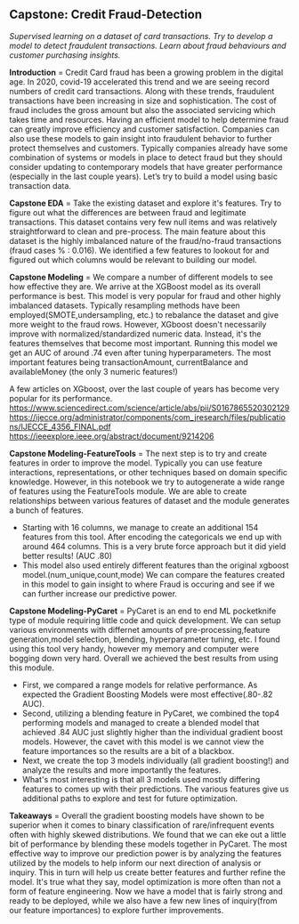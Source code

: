## Capstone: Credit Fraud-Detection 
_Supervised learning on a dataset of card transactions.  Try to develop a model to detect fraudulent transactions. Learn about fraud behaviours and customer purchasing insights._

__Introduction__ = Credit Card fraud has been a growing problem in the digital age.  In 2020, covid-19 accelerated this trend and we are seeing record numbers of credit card transactions.  Along with these trends, fraudulent transactions have been increasing in size and sophistication.  The cost of fraud includes the gross amount but also the associated servicing which takes time and resources.  Having an efficient model to help determine fraud can greatly improve efficiency and customer satisfaction.  Companies can also use these models to gain insight into fraudulent behavior to further protect themselves and customers.  Typically companies already have some combination of systems or models in place to detect fraud but they should consider updating to contemporary models that have greater performance (especially in the last couple years).  Let’s try to build a model using basic transaction data.


__Capstone EDA__ = Take the existing dataset and explore it's features.  Try to figure out what the differences are between fraud and legitimate transactions. 
  This dataset contains very few null items and was relatively straightforward to clean and pre-process. The main feature about this dataset is the highly imbalanced nature of the fraud/no-fraud transactions (fraud cases % : 0.016).  We identified a few features to lookout for and figured out which columns would be relevant to building our model.      
  
__Capstone Modeling__ = We compare a number of different models to see how effective they are.  We arrive at the XGBoost model as its overall performance is best.  This model is very popular for fraud and other highly imbalanced datasets.  Typically resampling methods have been employed(SMOTE,undersampling, etc.) to rebalance the dataset and give more weight to the fraud rows.  However, XGboost doesn't necessarily improve with normalized/standardized numeric data.  Instead, it's the features themselves that become most important.  Running this model we get an AUC of around .74 even after tuning hyperparameters. 
The most important features being transactionAmount, currentBalance and availableMoney (the only 3 numeric features!)

A few articles on XGboost, over the last couple of years has become very popular for its performance.
https://www.sciencedirect.com/science/article/abs/pii/S0167865520302129
https://ijecce.org/administrator/components/com_jresearch/files/publications/IJECCE_4356_FINAL.pdf
https://ieeexplore.ieee.org/abstract/document/9214206


__Capstone Modeling-FeatureTools__ = The next step is to try and create features in order to improve the model.  Typically you can use feature interactions, representations, or other techniques based on domain specific knowledge.  However, in this notebook we try to autogenerate a wide range of features using the FeatureTools module.  We are able to create relationships between various features of dataset and the module generates a bunch of features.  
* Starting with 16 columns, we manage to create an additional 154 features from this tool.  After encoding the categoricals we end up with around 464 columns.  This is a very brute force approach but it did yield better results! (AUC .80)  
* This model also used entirely different features than the original xgboost model.(num_unique,count,mode)  We can compare the features created in this model to gain insight to where Fraud is occuring and see if we can further increase our predictive power.  


__Capstone Modeling-PyCaret__ = PyCaret is an end to end ML pocketknife type of module requiring little code and quick development.  We can setup various environments with differnet amounts of pre-processing,feature generation,model selection, blending, hyperparameter tuning, etc.   I found using this tool very handy, however my memory and computer were bogging down very hard.  Overall we achieved the best results from using this module.  
* First, we compared a range models for relative performance.  As expected the Gradient Boosting Models were most effective(.80-.82 AUC).  
* Second, utilizing a blending feature in PyCaret, we combined the top4 performing models and managed to create a blended model that achieved .84 AUC just slightly higher than the individual gradient boost models. However, the cavet with this model is we cannot view the feature importances so the results are a bit of a blackbox.  
* Next, we create the top 3 models individually (all gradient boosting!) and analyze the results and more importantly the features.  
* What's most interesting is that all 3 models used mostly differing features to comes up with their predictions.  The various features give us additional paths to explore and test for future optimization.  

__Takeaways__ = Overall the gradient boosting models have shown to be superior when it comes to binary classification of rare/infrequent events often with highly skewed distributions. We found that we can eke out a little bit of performance by blending these models together in PyCaret. The most effective way to improve our prediction power is by analyzing the features utilized by the models to help inform our next direction of analysis or inquiry. This in turn will help us create better features and further refine the model.  It's true what they say, model optimization is more often than not a form of feature engineering. Now we have a model that is fairly strong and ready to be deployed, while we also have a few new lines of inquiry(from our feature importances) to explore further improvements.


